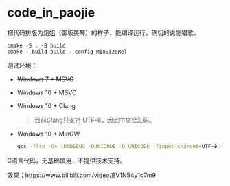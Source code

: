 # code_in_paojie

把代码排版为炮姐（御坂美琴）的样子，能编译运行，确切的说能唱歌。

```pwsh
cmake -S . -B build
cmake --build build --config MinSizeRel
```

测试环境：

* ~~Windows 7 + MSVC~~
* Windows 10 + MSVC
* Windows 10 + Clang
    > 目前Clang只支持 UTF-8，因此中文会乱码。
* Windows 10 + MinGW

    ```bash
    gcc -flto -Os -DNDEBUG -DUNICODE -D_UNICODE -finput-charset=UTF-8 -fextended-identifiers -fexec-charset=GBK railgun.c -o railgun -lvfw32
    ```

C语言代码，无基础慎用，不提供技术支持。

效果：https://www.bilibili.com/video/BV1N54y1o7m9
